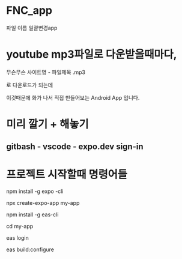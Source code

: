 # FNC_app

파일 이름 일괄변경app

# youtube mp3파일로 다운받을때마다,

무슨무슨 사이트명 - 파일제목 .mp3

로 다운로드가 되는데

이것때문에 화가 나서 직접 만들어보는 Android App 입니다.

# 미리 깔기 + 해놓기

## gitbash - vscode - expo.dev sign-in

# 프로젝트 시작할때 명령어들

npm install -g expo -cli

npx create-expo-app my-app

npm install -g eas-cli

cd my-app

eas login

eas build:configure
